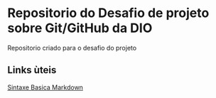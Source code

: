 #  Repositorio do Desafio de projeto sobre Git/GitHub  da DIO
Repositorio criado para o desafio do projeto

## Links ùteis
[Sintaxe Basica Markdown](https:/www.markdowguide,org/basic-syntax/)
